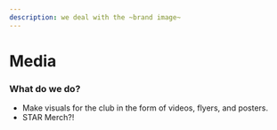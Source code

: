 ```yaml
---
description: we deal with the ~brand image~
---
```


# Media

### What do we do?

* Make visuals for the club in the form of videos, flyers, and posters. 
* STAR Merch?!



